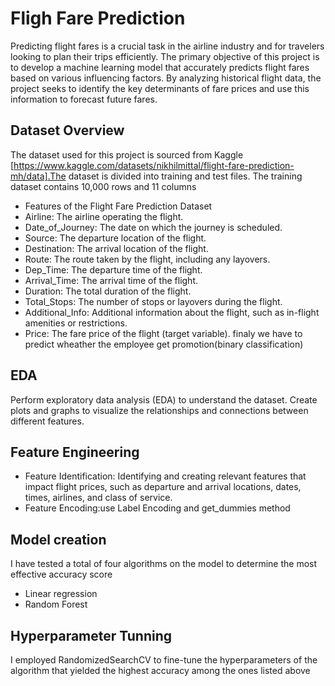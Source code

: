 # Fligh Fare Prediction
Predicting flight fares is a crucial task in the airline industry and for travelers looking to plan their trips efficiently. The primary objective of this project is to develop a machine learning model that accurately predicts flight fares based on various influencing factors. By analyzing historical flight data, the project seeks to identify the key determinants of fare prices and use this information to forecast future fares.
## Dataset Overview
The dataset used for this project is sourced from Kaggle [https://www.kaggle.com/datasets/nikhilmittal/flight-fare-prediction-mh/data].The dataset is divided into training and test files. The training dataset contains 10,000 rows and 11 columns
* Features of the Flight Fare Prediction Dataset
* Airline: The airline operating the flight.
* Date_of_Journey: The date on which the journey is scheduled.
* Source: The departure location of the flight.
* Destination: The arrival location of the flight.
* Route: The route taken by the flight, including any layovers.
* Dep_Time: The departure time of the flight.
* Arrival_Time: The arrival time of the flight.
* Duration: The total duration of the flight.
* Total_Stops: The number of stops or layovers during the flight.
* Additional_Info: Additional information about the flight, such as in-flight amenities or restrictions.
* Price: The fare price of the flight (target variable).
finaly we have to predict wheather the employee get promotion(binary classification)
## EDA
Perform exploratory data analysis (EDA) to understand the dataset. Create plots and graphs to visualize the relationships and connections between different features.
## Feature Engineering
* Feature Identification: Identifying and creating relevant features that impact flight prices, such as departure and arrival locations, dates, times, airlines, and class of service.
* Feature Encoding:use Label Encoding and get_dummies method
## Model creation
I have tested a total of four algorithms on the model to determine the most effective accuracy score
* Linear regression
* Random Forest
## Hyperparameter Tunning
I employed RandomizedSearchCV to fine-tune the hyperparameters of the algorithm that yielded the highest accuracy among the ones listed above

